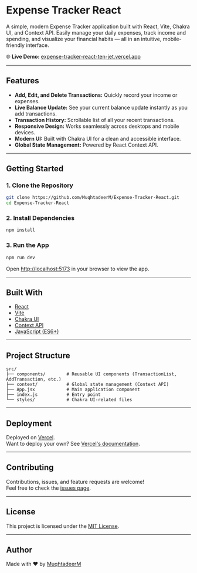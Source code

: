 # Expense Tracker React

A simple, modern Expense Tracker application built with React, Vite, Chakra UI, and Context API. Easily manage your daily expenses, track income and spending, and visualize your financial habits — all in an intuitive, mobile-friendly interface.

🌐 **Live Demo:** [expense-tracker-react-ten-jet.vercel.app](https://expense-tracker-react-ten-jet.vercel.app/)

---

## Features

- **Add, Edit, and Delete Transactions:** Quickly record your income or expenses.
- **Live Balance Update:** See your current balance update instantly as you add transactions.
- **Transaction History:** Scrollable list of all your recent transactions.
- **Responsive Design:** Works seamlessly across desktops and mobile devices.
- **Modern UI:** Built with Chakra UI for a clean and accessible interface.
- **Global State Management:** Powered by React Context API.

---

## Getting Started

### 1. Clone the Repository

```bash
git clone https://github.com/MuqhtadeerM/Expense-Tracker-React.git
cd Expense-Tracker-React
```

### 2. Install Dependencies

```bash
npm install
```

### 3. Run the App

```bash
npm run dev
```

Open [http://localhost:5173](http://localhost:5173) in your browser to view the app.

---

## Built With

- [React](https://react.dev/)
- [Vite](https://vitejs.dev/)
- [Chakra UI](https://chakra-ui.com/)
- [Context API](https://react.dev/reference/react/useContext)
- [JavaScript (ES6+)](https://developer.mozilla.org/en-US/docs/Web/JavaScript)

---

## Project Structure

```plaintext
src/
├── components/        # Reusable UI components (TransactionList, AddTransaction, etc.)
├── context/           # Global state management (Context API)
├── App.jsx            # Main application component
├── index.js           # Entry point
└── styles/            # Chakra UI-related files
```

---

## Deployment

Deployed on [Vercel](https://vercel.com/).  
Want to deploy your own? See [Vercel's documentation](https://vercel.com/docs).

---

## Contributing

Contributions, issues, and feature requests are welcome!  
Feel free to check the [issues page](https://github.com/MuqhtadeerM/Expense-Tracker-React/issues).

---

## License

This project is licensed under the [MIT License](LICENSE).

---

## Author

Made with ❤️ by [MuqhtadeerM](https://github.com/MuqhtadeerM)
